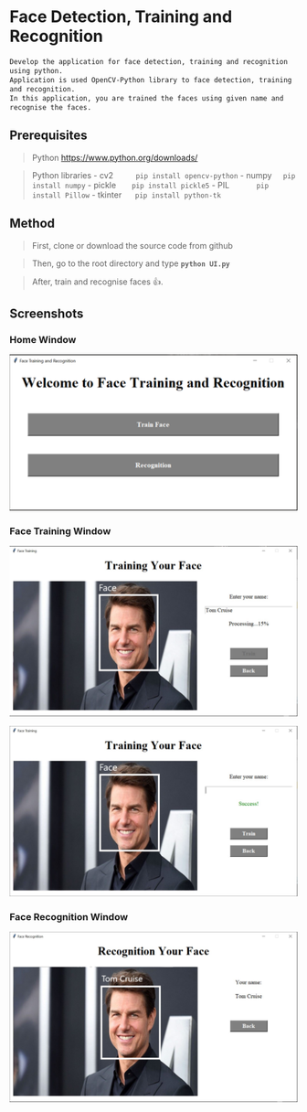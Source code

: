 # Face Detection, Training and Recognition

```
Develop the application for face detection, training and recognition using python.
Application is used OpenCV-Python library to face detection, training and recognition.
In this application, you are trained the faces using given name and recognise the faces.
```

## Prerequisites

> Python https://www.python.org/downloads/

> Python libraries
		 - cv2&nbsp;&nbsp;&nbsp;&nbsp;&nbsp;&nbsp;&nbsp;&nbsp;&nbsp;&nbsp;`pip install opencv-python` 
		 - numpy&nbsp;&nbsp;&nbsp;&nbsp;&nbsp;`pip install numpy`
		 - pickle&nbsp;&nbsp;&nbsp;&nbsp;&nbsp;&nbsp;&nbsp;`pip install pickle5`
		 - PIL&nbsp;&nbsp;&nbsp;&nbsp;&nbsp;&nbsp;&nbsp;&nbsp;&nbsp;&nbsp;&nbsp;&nbsp;`pip install Pillow`
		 - tkinter&nbsp;&nbsp;&nbsp;&nbsp;&nbsp;&nbsp;`pip install python-tk`

## Method

> First, clone or download the source code from github

> Then, go to the root directory and type **`python UI.py`**

> After, train and recognise faces :+1:.

## Screenshots

### Home Window

![Home Window](Screenshots/1.png)

### Face Training Window

![Face Training Window](Screenshots/2.jpg)

![Face Training Window](Screenshots/3.jpg)

### Face Recognition Window

![Face Recognition Window](Screenshots/4.jpg)

